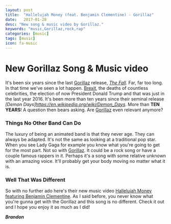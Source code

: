 ```yaml
---
layout: post
title:  "Hallelujah Money (feat. Benjamin Clementine) - Gorillaz"
date:   2017-01-28
desc: "New song & music video by Gorillaz."
keywords: "music,Gorillaz,rock,rap"
categories: [music]
tags: [music]
icon: fa-music
---
```


# New Gorillaz Song & Music video


It's been six years since the last [Gorillaz](http://gorillaz.com/) release, *[The Fall](http://thefall.gorillaz.com/)*. Far, far too long. In that time we've seen a lot happen. [Brexit](https://en.wikipedia.org/wiki/Brexit), the deaths of countless celebrities, the election of now President Donald Trump and that was just in the last year 2016. It's been more than ten years since their seminal release *[Demon Days]https://en.wikipedia.org/wiki/Demon_Days*. More than **TEN YEARS**! A question then bears asking. Are [Gorillaz](http://gorillaz.com/) even relevant anymore?

### Things No Other Band Can Do


The luxury of being an animated band is that they never age. They can always be adapted. It's not the same as looking at a traditional pop star. When you see Lady Gaga for example you know what you're going to get for the most part. Not so with [Gorillaz](http://gorillaz.com/). It could be a rock song or have a couple famous rappers in it. Perhaps it's a song with some relative unknown with an amazing voice. It'll probably get your body moving no matter what it is.


### Well That Was Different


So with no further ado here's their new music video [Hallelujah Money featuring Benjamin Clementine](https://youtu.be/CDUrpPvU1_4). As I said before, you never know what you're gunna get with the Gorillaz and this song is no different. Check it out and I hope you enjoy it as much as I did!

**_Brandon_**
